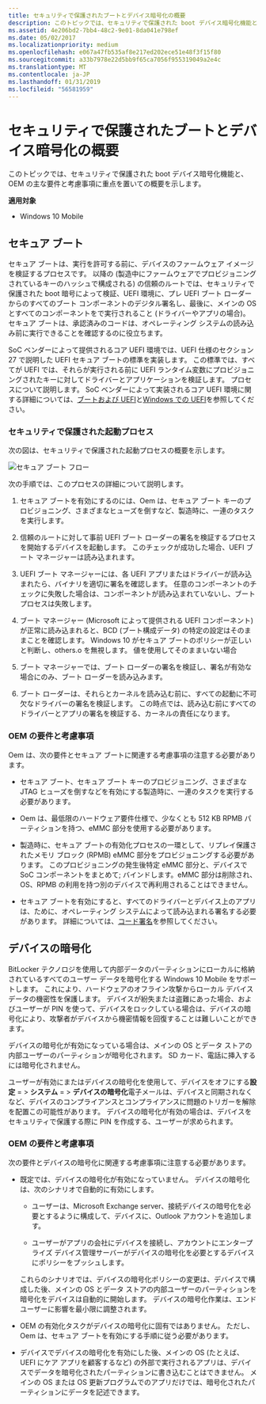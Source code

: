 ```yaml
---
title: セキュリティで保護されたブートとデバイス暗号化の概要
description: このトピックでは、セキュリティで保護された boot デバイス暗号化機能と、OEM の主な要件と考慮事項に重点を置いての概要を示します。
ms.assetid: 4e206bd2-7bb4-48c2-9e01-8da041e798ef
ms.date: 05/02/2017
ms.localizationpriority: medium
ms.openlocfilehash: e067a47fb535af8e217ed202ece51e48f3f15f80
ms.sourcegitcommit: a33b7978e22d5bb9f65ca7056f955319049a2e4c
ms.translationtype: MT
ms.contentlocale: ja-JP
ms.lasthandoff: 01/31/2019
ms.locfileid: "56581959"
---
```

# <a name="secure-boot-and-device-encryption-overview"></a>セキュリティで保護されたブートとデバイス暗号化の概要


このトピックでは、セキュリティで保護された boot デバイス暗号化機能と、OEM の主な要件と考慮事項に重点を置いての概要を示します。

**適用対象**

- Windows 10 Mobile

## <a name="secure-boot"></a>セキュア ブート


セキュア ブートは、実行を許可する前に、デバイスのファームウェア イメージを検証するプロセスです。 以降の (製造中にファームウェアでプロビジョニングされているキーのハッシュで構成される) の信頼のルートでは、セキュリティで保護された boot 暗号によって検証、UEFI 環境に、プレ UEFI ブート ローダーからのすべてのブート コンポーネントのデジタル署名し、最後に、メインの OS とすべてのコンポーネントをで実行されること (ドライバーやアプリの場合)。 セキュア ブートは、承認済みのコードは、オペレーティング システムの読み込み前に実行できることを確認するのに役立ちます。

SoC ベンダーによって提供されるコア UEFI 環境では、UEFI 仕様のセクション 27 で説明した UEFI セキュア ブートの標準を実装します。 この標準では、すべてが UEFI では、それらが実行される前に UEFI ランタイム変数にプロビジョニングされたキーに対してドライバーとアプリケーションを検証します。 プロセスについて説明します。 SoC ベンダーによって実装されるコア UEFI 環境に関する詳細については、[ブートおよび UEFI](boot-and-uefi.md)と[Windows での UEFI](uefi-in-windows.md)を参照してください。

### <a name="secure-boot-process"></a>セキュリティで保護された起動プロセス

次の図は、セキュリティで保護された起動プロセスの概要を示します。

![セキュア ブート フロー](images/oem-secureboot-flow.png)

次の手順では、このプロセスの詳細について説明します。

1.  セキュア ブートを有効にするのには、Oem は、セキュア ブート キーのプロビジョニング、さまざまなヒューズを倒すなど、製造時に、一連のタスクを実行します。

2.  信頼のルートに対して事前 UEFI ブート ローダーの署名を検証するプロセスを開始するデバイスを起動します。 このチェックが成功した場合、UEFI ブート マネージャーは読み込まれます。

3.  UEFI ブート マネージャーには、各 UEFI アプリまたはドライバーが読み込まれたら、バイナリを適切に署名を確認します。 任意のコンポーネントのチェックに失敗した場合は、コンポーネントが読み込まれていないし、ブート プロセスは失敗します。

4.  ブート マネージャー (Microsoft によって提供される UEFI コンポーネント) が正常に読み込まれると、BCD (ブート構成データ) の特定の設定はそのままことを確認します。 Windows 10 がセキュア ブートのポリシーが正しいと判断し、others.o を無視します。 値を使用してそのままいない場合

5.  ブート マネージャーでは、ブート ローダーの署名を検証し、署名が有効な場合にのみ、ブート ローダーを読み込みます。

6.  ブート ローダーは、それらとカーネルを読み込む前に、すべての起動に不可欠なドライバーの署名を検証します。 この時点では、読み込む前にすべてのドライバーとアプリの署名を検証する、カーネルの責任になります。

### <a name="oem-requirements-and-considerations"></a>OEM の要件と考慮事項

Oem は、次の要件とセキュア ブートに関連する考慮事項の注意する必要があります。

-   セキュア ブート、セキュア ブート キーのプロビジョニング、さまざまな JTAG ヒューズを倒すなどを有効にする製造時に、一連のタスクを実行する必要があります。

-   Oem は、最低限のハードウェア要件仕様で、少なくとも 512 KB RPMB パーティションを持つ、eMMC 部分を使用する必要があります。

-   製造時に、セキュア ブートの有効化プロセスの一環として、リプレイ保護されたメモリ ブロック (RPMB) eMMC 部分をプロビジョニングする必要があります。 このプロビジョニングの発生後特定 eMMC 部分と、デバイスで SoC コンポーネントをまとめて; バインドします。eMMC 部分は削除され、OS、RPMB の利用を持つ別のデバイスで再利用されることはできません。

-   セキュア ブートを有効にすると、すべてのドライバーとデバイス上のアプリは、ために、オペレーティング システムによって読み込まれる署名する必要があります。 詳細については、[コード署名](https://msdn.microsoft.com/library/windows/hardware/dn756634)を参照してください。

## <a name="device-encryption"></a>デバイスの暗号化


BitLocker テクノロジを使用して内部データのパーティションにローカルに格納されているすべてのユーザー データを暗号化する Windows 10 Mobile をサポートします。 これにより、ハードウェアのオフライン攻撃からローカル デバイス データの機密性を保護します。 デバイスが紛失または盗難にあった場合、およびユーザーが PIN を使って、デバイスをロックしている場合は、デバイスの暗号化により、攻撃者がデバイスから機密情報を回復することは難しいことができます。

デバイスの暗号化が有効になっている場合は、メインの OS とデータ ストアの内部ユーザーのパーティションが暗号化されます。 SD カード、電話に挿入するには暗号化されません。

ユーザーが有効にまたはデバイスの暗号化を使用して、デバイスをオフにする**設定** = &gt; **システム** = &gt; **デバイスの暗号化**電子メールは、デバイスと同期されなくなど、デバイスのコンプライアンスとコンプライアンスに問題のトリガーを解除を配置この可能性があります。 デバイスの暗号化が有効の場合は、デバイスをセキュリティで保護する際に PIN を作成する、ユーザーが求められます。

### <a name="oem-requirements-and-considerations"></a>OEM の要件と考慮事項

次の要件とデバイスの暗号化に関連する考慮事項に注意する必要があります。

-   既定では、デバイスの暗号化が有効になっていません。 デバイスの暗号化は、次のシナリオで自動的に有効にします。

    -   ユーザーは、Microsoft Exchange server、接続デバイスの暗号化を必要とするように構成して、デバイスに、Outlook アカウントを追加します。

    -   ユーザーがアプリの会社にデバイスを接続し、アカウントにエンタープライズ デバイス管理サーバーがデバイスの暗号化を必要とするデバイスにポリシーをプッシュします。

    これらのシナリオでは、デバイスの暗号化ポリシーの変更は、デバイスで構成した後、メインの OS とデータ ストアの内部ユーザーのパーティションを暗号化をデバイスは自動的に開始します。 デバイスの暗号化作業は、エンドユーザーに影響を最小限に調整されます。

-   OEM の有効化タスクがデバイスの暗号化に固有ではありません。 ただし、Oem は、セキュア ブートを有効にする手順に従う必要があります。

-   デバイスでデバイスの暗号化を有効にした後、メインの OS (たとえば、UEFI にケア アプリを顧客するなど) の外部で実行されるアプリは、デバイスでデータを暗号化されたパーティションに書き込むことはできません。 メインの OS または OS 更新プログラムでのアプリだけでは、暗号化されたパーティションにデータを記述できます。

 

 




